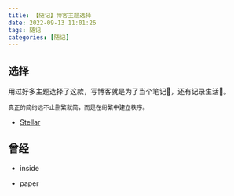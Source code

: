 ```yaml
---
title: 【随记】博客主题选择
date: 2022-09-13 11:01:26
tags: 随记
categories: [随记]
---
```


## 选择
用过好多主题选择了这款，写博客就是为了当个笔记📒，还有记录生活📝。

`真正的简约远不止删繁就简，而是在纷繁中建立秩序。`

- [Stellar](https://xaoxuu.com/)




## 曾经
- inside

- paper

